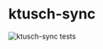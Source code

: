 # ktusch-sync
![ktusch-sync tests](https://github.com/WolframAlph/ktusch-sync/workflows/ktusch-sync%20tests/badge.svg)
